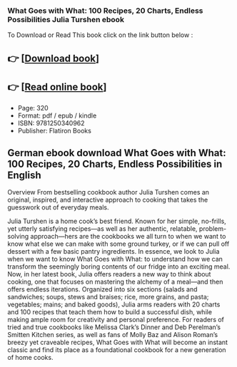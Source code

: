 ### What Goes with What: 100 Recipes, 20 Charts, Endless Possibilities Julia Turshen ebook

To Download or Read This book click on the link button below :

## 👉  [**[Download book](http://get-pdfs.com/download.php?group=book&from=github.com&id=718442&lnk=1064 "Download book")**]

## 👉  [**[Read online book](http://get-pdfs.com/download.php?group=book&from=github.com&id=718442&lnk=1064 "Read online book")**]


* Page: 320
* Format: pdf / epub / kindle
* ISBN: 9781250340962
* Publisher: Flatiron Books



## German ebook download What Goes with What: 100 Recipes, 20 Charts, Endless Possibilities in English


Overview
From bestselling cookbook author Julia Turshen comes an original, inspired, and interactive approach to cooking that takes the guesswork out of everyday meals.
 
 Julia Turshen is a home cook’s best friend. Known for her simple, no-frills, yet utterly satisfying recipes—as well as her authentic, relatable, problem-solving approach—hers are the cookbooks we all turn to when we want to know what else we can make with some ground turkey, or if we can pull off dessert with a few basic pantry ingredients. In essence, we look to Julia when we want to know What Goes with What: to understand how we can transform the seemingly boring contents of our fridge into an exciting meal. Now, in her latest book, Julia offers readers a new way to think about cooking, one that focuses on mastering the alchemy of a meal—and then offers endless iterations. Organized into six sections (salads and sandwiches; soups, stews and braises; rice, more grains, and pasta; vegetables; mains; and baked goods), Julia arms readers with 20 charts and 100 recipes that teach them how to build a successful dish, while making ample room for creativity and personal preference. For readers of tried and true cookbooks like Melissa Clark’s Dinner and Deb Perelman’s Smitten Kitchen series, as well as fans of Molly Baz and Alison Roman’s breezy yet craveable recipes, What Goes with What will become an instant classic and find its place as a foundational cookbook for a new generation of home cooks.



